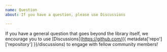 ```yaml
---
name: Question
about: If you have a question, please use Discussions

---
```


If you have a general question that goes beyond the library itself, we encourage you to use [Discussions](https://github.com/{{ metadata['repo']['repository'] }}/discussions)
to engage with fellow community members!
